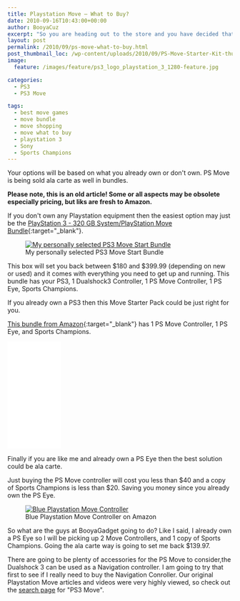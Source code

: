 ```yaml
---
title: Playstation Move – What to Buy?
date: 2010-09-16T10:43:00+00:00
author: BooyaCuz
excerpt: "So you are heading out to the store and you have decided that the PS Move is on your shopping list."
layout: post
permalink: /2010/09/ps-move-what-to-buy.html
post_thumbnail_loc: /wp-content/uploads/2010/09/PS-Move-Starter-Kit-thumb.jpg
image:
  feature: /images/feature/ps3_logo_playstation_3_1280-feature.jpg

categories:
  - PS3
  - PS3 Move

tags:
  - best move games
  - move bundle
  - move shopping
  - move what to buy
  - playstation 3
  - Sony
  - Sports Champions
---
```

Your options will be based on what you already own or don't own. PS Move is being sold ala carte as well in bundles.

**Please note, this is an old article! Some or all aspects may be obsolete especially pricing, but liks are fresh to Amazon.**

If you don't own any Playstation equipment then the easiest option may just be the [PlayStation 3 - 320 GB System/PlayStation Move Bundle](http://amzn.to/2ixEUuo){:target="_blank"}.
<figure>
	<a href="{{ site.cdn-url }}/wp-content/uploads/2010/09/PS3-Move-Starter-Bundle-Booya-Gadget.jpg">
    <img src="{{ site.cdn-url }}/wp-content/uploads/2010/09/PS3-Move-Starter-Bundle-Booya-Gadget-640.jpg" 
         alt="My personally selected PS3 Move Start Bundle" title="My personally selected PS3 Move Start Bundle"></a>
	<figcaption>My personally selected PS3 Move Start Bundle</figcaption>
</figure>
This box will set you back between $180 and $399.99 (depending on new or used) and it comes with everything you need to get up and running. This bundle has your PS3, 1 Dualshock3 Controller, 1 PS Move Controller, 1 PS Eye, Sports Champions.

If you already own a PS3 then this Move Starter Pack could be just right for you.

[This bundle from Amazon](http://amzn.to/2in43aj){:target="_blank"} has 1 PS Move Controller, 1 PS Eye, and Sports Champions.
<iframe style="width:120px;height:240px;" marginwidth="0" marginheight="0" scrolling="no" frameborder="0" src="//ws-na.amazon-adsystem.com/widgets/q?ServiceVersion=20070822&OneJS=1&Operation=GetAdHtml&MarketPlace=US&source=ss&ref=as_ss_li_til&ad_type=product_link&tracking_id=booya-20&marketplace=amazon&region=US&placement=B002I0J4NE&asins=B002I0J4NE&linkId=3fbf4334fd5285d69d96e1773c0c9601&show_border=true&link_opens_in_new_window=true"></iframe>

Finally if you are like me and already own a PS Eye then the best solution could be ala carte.

Just buying the PS Move controller will cost you less than $40 and a copy of Sports Champions is less than $20. Saving you money since you already own the PS Eye.
<figure>
	<a href="http://amzn.to/2ixSopT">
    <img src="{{ site.cdn-url }}/wp-content/uploads/2010/09/PS3-Move-blue-closeup.jpg"
         alt="Blue Playstation Move Controller" title="Blue Playstation Move Controller"></a>
	<figcaption>Blue Playstation Move Controller on Amazon</figcaption>
</figure>
So what are the guys at BooyaGadget going to do? Like I said, I already own a PS Eye so I will be picking up 2 Move Controllers, and 1 copy of Sports Champions. Going the ala carte way is going to set me back $139.97.

There are going to be plenty of accessories for the PS Move to consider,the Dualshock 3 can be used as a Navigation controller. I am going to try that first to see if I really need to buy the Navigation Conroller. Our original Playstation Move articles and videos were very highly viewed, so check out the [search page](/search/) for "PS3 Move".